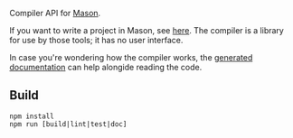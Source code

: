 Compiler API for [Mason](http://mason-lang.org).

If you want to write a project in Mason, see [here](http://mason-lang.org/setup#build). The compiler is a library for use by those tools; it has no user interface.

In case you're wondering how the compiler works, the [generated documentation](http://mason-lang.org/mason-compile) can help alongide reading the code.

## Build

	npm install
	npm run [build|lint|test|doc]
